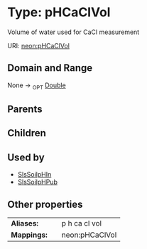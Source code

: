 
# Type: pHCaClVol


Volume of water used for CaCl measurement

URI: [neon:pHCaClVol](https://data.neonscience.org/pHCaClVol)


## Domain and Range

None ->  <sub>OPT</sub> [Double](types/Double.md)

## Parents


## Children


## Used by

 * [SlsSoilpHIn](SlsSoilpHIn.md)
 * [SlsSoilpHPub](SlsSoilpHPub.md)

## Other properties

|  |  |  |
| --- | --- | --- |
| **Aliases:** | | p h ca cl vol |
| **Mappings:** | | neon:pHCaClVol |

